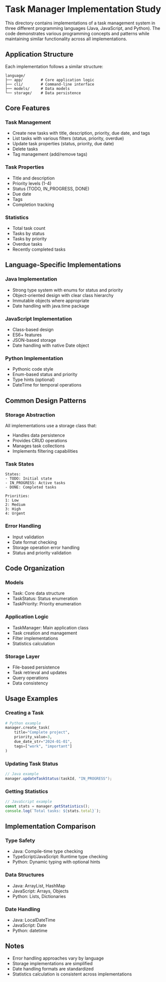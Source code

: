 # Task Manager Implementation Study

This directory contains implementations of a task management system in three different programming languages (Java, JavaScript, and Python). The code demonstrates various programming concepts and patterns while maintaining similar functionality across all implementations.

## Application Structure

Each implementation follows a similar structure:

```
language/
├── app/        # Core application logic
├── cli/        # Command-line interface
├── models/     # Data models
└── storage/    # Data persistence
```

## Core Features

### Task Management
- Create new tasks with title, description, priority, due date, and tags
- List tasks with various filters (status, priority, overdue)
- Update task properties (status, priority, due date)
- Delete tasks
- Tag management (add/remove tags)

### Task Properties
- Title and description
- Priority levels (1-4)
- Status (TODO, IN_PROGRESS, DONE)
- Due date
- Tags
- Completion tracking

### Statistics
- Total task count
- Tasks by status
- Tasks by priority
- Overdue tasks
- Recently completed tasks

## Language-Specific Implementations

### Java Implementation
- Strong type system with enums for status and priority
- Object-oriented design with clear class hierarchy
- Immutable objects where appropriate
- Date handling with java.time package

### JavaScript Implementation
- Class-based design
- ES6+ features
- JSON-based storage
- Date handling with native Date object

### Python Implementation
- Pythonic code style
- Enum-based status and priority
- Type hints (optional)
- DateTime for temporal operations

## Common Design Patterns

### Storage Abstraction
All implementations use a storage class that:
- Handles data persistence
- Provides CRUD operations
- Manages task collections
- Implements filtering capabilities

### Task States
```
States:
- TODO: Initial state
- IN_PROGRESS: Active tasks
- DONE: Completed tasks

Priorities:
1: Low
2: Medium
3: High
4: Urgent
```

### Error Handling
- Input validation
- Date format checking
- Storage operation error handling
- Status and priority validation

## Code Organization

### Models
- Task: Core data structure
- TaskStatus: Status enumeration
- TaskPriority: Priority enumeration

### Application Logic
- TaskManager: Main application class
- Task creation and management
- Filter implementations
- Statistics calculation

### Storage Layer
- File-based persistence
- Task retrieval and updates
- Query operations
- Data consistency

## Usage Examples

### Creating a Task
```python
# Python example
manager.create_task(
    title="Complete project",
    priority_value=3,
    due_date_str="2024-01-01",
    tags=["work", "important"]
)
```

### Updating Task Status
```java
// Java example
manager.updateTaskStatus(taskId, "IN_PROGRESS");
```

### Getting Statistics
```javascript
// JavaScript example
const stats = manager.getStatistics();
console.log(`Total tasks: ${stats.total}`);
```

## Implementation Comparison

### Type Safety
- Java: Compile-time type checking
- TypeScript/JavaScript: Runtime type checking
- Python: Dynamic typing with optional hints

### Data Structures
- Java: ArrayList, HashMap
- JavaScript: Arrays, Objects
- Python: Lists, Dictionaries

### Date Handling
- Java: LocalDateTime
- JavaScript: Date
- Python: datetime

## Notes
- Error handling approaches vary by language
- Storage implementations are simplified
- Date handling formats are standardized
- Statistics calculation is consistent across implementations


